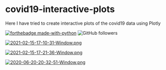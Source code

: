 # covid19-interactive-plots
Here I have tried to create interactive plots of the covid19 data using Plotly

[![forthebadge made-with-python](http://ForTheBadge.com/images/badges/made-with-python.svg)](https://www.python.org/) ![GitHub followers](https://img.shields.io/github/followers/mihir2709?label=Follow&logoColor=blue&style=social)

[![2021-02-15-17-10-31-Window.png](https://i.postimg.cc/m2vcc6Pk/2021-02-15-17-10-31-Window.png)](https://postimg.cc/ykT6tjXC)

[![2021-02-15-17-21-36-Window.png](https://i.postimg.cc/gkVD2R0C/2021-02-15-17-21-36-Window.png)](https://postimg.cc/56tvPXLg)

[![2020-06-20-20-32-51-Window.png](https://i.postimg.cc/rwR4SWVv/2020-06-20-20-32-51-Window.png)](https://postimg.cc/FYm1vYJZ)
